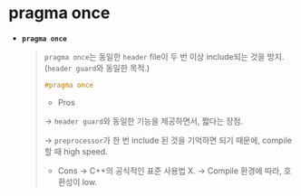 # pragma once	

* **`pragma once`**

  > `pragma once`는 동일한 `header` file이 두 번 이상 include되는 것을 방지. (`header guard`와 동일한 목적.)
  >
  > ```c++
  > #pragma once
  > ```
  >
  > *  Pros
  >
  >   → `header guard`와 동일한 기능을 제공하면서, 짧다는 장점.
  >
  >   → `preprocessor`가 한 번 include 된 것을 기억하면 되기 때문에, compile 할 때 high speed.
  >
  > * Cons
  >   → C++의 공식적인 표준 사용법 X.
  >   → Compile 환경에 따라, 호환성이 low.